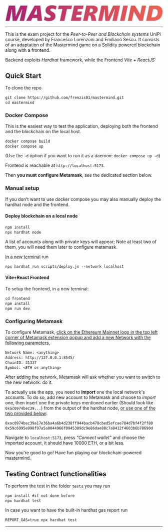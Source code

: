 <!-- <p align="center">
<img alt="Logo Banner" src="images/Mastermind_logo_Border.jpg"/>
<br/>
</p> -->

![Alt text](media/Mastermind_logo_Border.png)
<!-- # Mastermind -->
---
This is the exam project for the *Peer-to-Peer and Blockchain systems* UniPi course, developed by Francesco Lorenzoni and Emiliano Sescu.
It consists of an adaptation of the Mastermind game on a Solidity powered blockchain along with a frontend.

Backend exploits *Hardhat* framework, while the Frontend *Vite + ReactJS*

## Quick Start

To clone the repo
```
git clone https://github.com/frenzis01/mastermind.git
cd mastermind
```

### Docker Compose
This is the easiest way to test the application, deploying both the frontend and the blockchain on the local host.

```
docker compose build
docker compose up
```
(Use the `-d` option if you want to run it as a daemon: `docker compose up -d`)


Frontend is reachable at `http://localhost:5173`.

Then **you must configure Metamask**, see the dedicated section below.

### Manual setup

If you don't want to use docker compose you may also manually deploy the hardhat node and the frontend. 

#### Deploy blockchain on a local node
```
npm install
npx hardhat node
```
A list of accounts along with private keys will appear;
Note at least two of them, you will need them later to configure metamask.

<u>In a *new* terminal</u> run
```
npx hardhat run scripts/deploy.js --network localhost
```

#### Vite+React Frontend
To setup the frontend, in a new terminal:
```
cd frontend
npm install
npm run dev
```

### Configuring Metamask
To configure Metamask, <u>click on the Ethereum Mainnet logo in the top left corner of Metamask extension popup and add a new Network with the following parameters</u>,
```
Network Name: <anything>
Address: http://127.0.0.1:8545/
ChainID: 31337
Symbol: <ETH or anything>
```

After adding the network, Metamask will ask whether you want to switch to the new network: do it.

To actually use the app, you need to **import** one the local network's accounts.
To do so, add new account to Metamask and choose to *import* one, then insert one the private keys mentioned earlier (Should look like `0xac0974bec39...`) from the output of the hardhat node, <u>or use one of the two provided below</u>:
```
0xac0974bec39a17e36ba4a6b4d238ff944bacb478cbed5efcae784d7bf4f2ff80
0x59c6995e998f97a5a0044966f0945389dc9e86dae88c7a8412f4603b6b78690d
```

Navigate to `localhost:5173`, press *"Connect wallet"* and choose the imported account, it should have 10000 ETH, or a bit less.

Now you're good to go! Have fun playing our blockchain-powered mastermind.

## Testing Contract functionalities

To perform the test in the folder `tests` you may run
```
npm install #if not done before
npx hardhat test
```
In case you want to have the built-in hardhat gas report run
```
REPORT_GAS=true npx hardhat test
```

---

